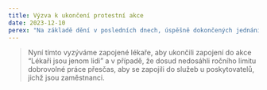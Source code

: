 ```yaml
---
title: Výzva k ukončení protestní akce
date: 2023-12-10
perex: "Na základě dění v posledních dnech, úspěšně dokončených jednáních a podpisu společné dohody, přinášíme následující vyjádření a doporučení pro všechny lékaře zapojené do akce Lékaři jsou jenom lidi."
---
```

> Nyní tímto vyzýváme zapojené lékaře, aby ukončili zapojení do akce “Lékaři jsou jenom lidi” a v případě, že dosud
nedosáhli ročního limitu dobrovolné práce přesčas, aby se zapojili do služeb u poskytovatelů, jichž jsou zaměstnanci.
